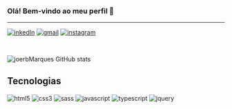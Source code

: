 ### Olá! Bem-vindo ao meu perfil 🖖

<hr>


[![inkedIn](https://img.shields.io/badge/LinkedIn-0077B5?style=for-the-badge&logo=linkedin&logoColor=white)](https://www.linkedin.com/in/joerb-marques-156358160/)
[![gmail](https://img.shields.io/badge/Gmail-D14836?style=for-the-badge&logo=gmail&logoColor=white)](joerbmarques@gmail.com)
[![instagram](https://img.shields.io/badge/Instagram-E4405F?style=for-the-badge&logo=instagram&logoColor=white)](https://www.instagram.com/joerbmarques/)

</br>

![joerbMarques GitHub stats](https://github-readme-stats.vercel.app/api?username=JoerbMarques&show_icons=true&theme=merko)

## Tecnologias

<div style="display: inline_block">
<img align="center" alt="html5" src="https://img.shields.io/badge/HTML5-E34F26?style=for-the-badge&logo=html5&logoColor=white" />
<img align="center" alt="css3" src="https://img.shields.io/badge/CSS3-1572B6?style=for-the-badge&logo=css3&logoColor=white" />
<img align="center" alt="sass" src="https://img.shields.io/badge/Sass-CC6699?style=for-the-badge&logo=sass&logoColor=white" />
<img align="center" alt="javascript" src="https://img.shields.io/badge/JavaScript-F7DF1E?style=for-the-badge&logo=javascript&logoColor=black" />
<img align="center" alt="typescript" src="	https://img.shields.io/badge/TypeScript-007ACC?style=for-the-badge&logo=typescript&logoColor=white" />
<img align="center" alt="jquery" src="https://img.shields.io/badge/jQuery-0769AD?style=for-the-badge&logo=jquery&logoColor=white" />
</div>

